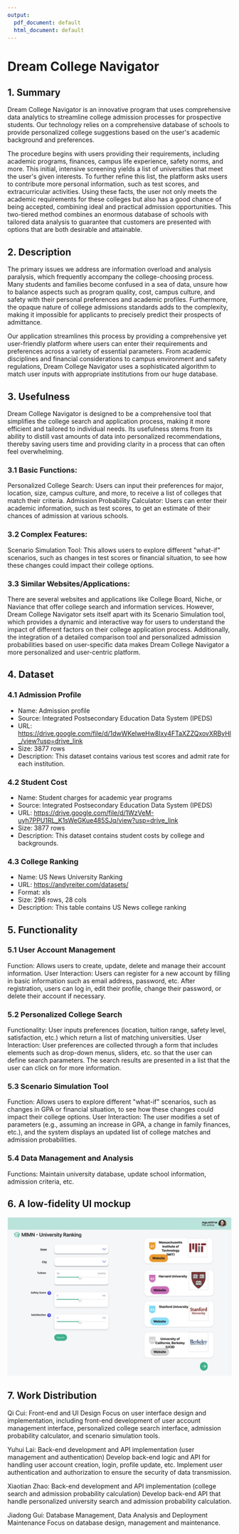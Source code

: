 ```yaml
---
output:
  pdf_document: default
  html_document: default
---
```

# Dream College Navigator

## 1. Summary

Dream College Navigator is an innovative program that uses comprehensive data analytics to streamline college admission processes for prospective students. Our technology relies on a comprehensive database of schools to provide personalized college suggestions based on the user's academic background and preferences.

The procedure begins with users providing their requirements, including academic programs, finances, campus life experience, safety norms, and more. ⁤⁤This initial, intensive screening yields a list of universities that meet the user's given interests. ⁤⁤To further refine this list, the platform asks users to contribute more personal information, such as test scores, and extracurricular activities. ⁤⁤Using these facts, the user not only meets the academic requirements for these colleges but also has a good chance of being accepted, combining ideal and practical admission opportunities. ⁤⁤This two-tiered method combines an enormous database of schools with tailored data analysis to guarantee that customers are presented with options that are both desirable and attainable.

## 2. Description

⁤The primary issues we address are information overload and analysis paralysis, which frequently accompany the college-choosing process. ⁤⁤Many students and families become confused in a sea of data, unsure how to balance aspects such as program quality, cost, campus culture, and safety with their personal preferences and academic profiles. ⁤⁤Furthermore, the opaque nature of college admissions standards adds to the complexity, making it impossible for applicants to precisely predict their prospects of admittance.

⁤Our application streamlines this process by providing a comprehensive yet user-friendly platform where users can enter their requirements and preferences across a variety of essential parameters. ⁤From academic disciplines and financial considerations to campus environment and safety regulations, Dream College Navigator uses a sophisticated algorithm to match user inputs with appropriate institutions from our huge database.

## 3. Usefulness

Dream College Navigator is designed to be a comprehensive tool that simplifies the college search and application process, making it more efficient and tailored to individual needs. Its usefulness stems from its ability to distill vast amounts of data into personalized recommendations, thereby saving users time and providing clarity in a process that can often feel overwhelming.

### 3.1 Basic Functions:
Personalized College Search: Users can input their preferences for major, location, size, campus culture, and more, to receive a list of colleges that match their criteria.
Admission Probability Calculator: Users can enter their academic information, such as test scores, to get an estimate of their chances of admission at various schools.

### 3.2 Complex Features:
Scenario Simulation Tool: This allows users to explore different "what-if" scenarios, such as changes in test scores or financial situation, to see how these changes could impact their college options.

### 3.3 Similar Websites/Applications:
There are several websites and applications like College Board, Niche, or Naviance that offer college search and information services. However, Dream College Navigator sets itself apart with its Scenario Simulation tool, which provides a dynamic and interactive way for users to understand the impact of different factors on their college application process. Additionally, the integration of a detailed comparison tool and personalized admission probabilities based on user-specific data makes Dream College Navigator a more personalized and user-centric platform.

## 4. Dataset

### 4.1 Admission Profile
- Name: Admission profile
- Source: Integrated Postsecondary Education Data System (IPEDS)
- URL: https://drive.google.com/file/d/1dwWKelweHw8Ixy4FTaXZZQxovXRByHl_/view?usp=drive_link
- Size: 3877 rows
- Description: This dataset contains various test scores and admit rate for each institution.

### 4.2 Student Cost
- Name: Student charges for academic year programs
- Source: Integrated Postsecondary Education Data System (IPEDS)
- URL: https://drive.google.com/file/d/1WzVeM-uyh7PPU1RL_K1sWeGKue485SJq/view?usp=drive_link
- Size: 3877 rows
- Description: This dataset contains student costs by college and backgrounds.


### 4.3 College Ranking
- Name: US News University Ranking
- URL: https://andyreiter.com/datasets/
- Format: xls
- Size: 296 rows, 28 cols
- Description: This table contains US News college ranking

## 5. Functionality

### 5.1 User Account Management
Function: Allows users to create, update, delete and manage their account information.
User Interaction: Users can register for a new account by filling in basic information such as email address, password, etc. After registration, users can log in, edit their profile, change their password, or delete their account if necessary.

### 5.2 Personalized College Search
Functionality: User inputs preferences (location, tuition range, safety level, satisfaction, etc.) which return a list of matching universities.
User Interaction: User preferences are collected through a form that includes elements such as drop-down menus, sliders, etc. so that the user can define search parameters. The search results are presented in a list that the user can click on for more information.

### 5.3 Scenario Simulation Tool
Function: Allows users to explore different "what-if" scenarios, such as changes in GPA or financial situation, to see how these changes could impact their college options.
User Interaction: The user modifies a set of parameters (e.g., assuming an increase in GPA, a change in family finances, etc.), and the system displays an updated list of college matches and admission probabilities.

### 5.4 Data Management and Analysis
Functions: Maintain university database, update school information, admission criteria, etc.

## 6. A low-fidelity UI mockup
![](./UI.jpg)

## 7. Work Distribution

Qi Cui: Front-end and UI Design
Focus on user interface design and implementation, including front-end development of user account management interface, personalized college search interface, admission probability calculator, and scenario simulation tools.

Yuhui Lai: Back-end development and API implementation (user management and authentication)
Develop back-end logic and API for handling user account creation, login, profile update, etc. Implement user authentication and authorization to ensure the security of data transmission.

Xiaotian Zhao: Back-end development and API implementation (college search and admission probability calculation)
Develop back-end API that handle personalized university search and admission probability calculation.

Jiadong Gui: Database Management, Data Analysis and Deployment Maintenance
Focus on database design, management and maintenance.

